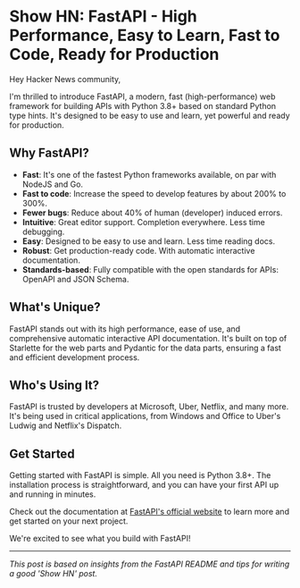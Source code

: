 # Show HN: FastAPI - High Performance, Easy to Learn, Fast to Code, Ready for Production

Hey Hacker News community,

I'm thrilled to introduce FastAPI, a modern, fast (high-performance) web framework for building APIs with Python 3.8+ based on standard Python type hints. It's designed to be easy to use and learn, yet powerful and ready for production.

## Why FastAPI?

- **Fast**: It's one of the fastest Python frameworks available, on par with NodeJS and Go.
- **Fast to code**: Increase the speed to develop features by about 200% to 300%.
- **Fewer bugs**: Reduce about 40% of human (developer) induced errors.
- **Intuitive**: Great editor support. Completion everywhere. Less time debugging.
- **Easy**: Designed to be easy to use and learn. Less time reading docs.
- **Robust**: Get production-ready code. With automatic interactive documentation.
- **Standards-based**: Fully compatible with the open standards for APIs: OpenAPI and JSON Schema.

## What's Unique?

FastAPI stands out with its high performance, ease of use, and comprehensive automatic interactive API documentation. It's built on top of Starlette for the web parts and Pydantic for the data parts, ensuring a fast and efficient development process.

## Who's Using It?

FastAPI is trusted by developers at Microsoft, Uber, Netflix, and many more. It's being used in critical applications, from Windows and Office to Uber's Ludwig and Netflix's Dispatch.

## Get Started

Getting started with FastAPI is simple. All you need is Python 3.8+. The installation process is straightforward, and you can have your first API up and running in minutes.

Check out the documentation at [FastAPI's official website](https://fastapi.tiangolo.com) to learn more and get started on your next project.

We're excited to see what you build with FastAPI!

---

*This post is based on insights from the FastAPI README and tips for writing a good 'Show HN' post.*